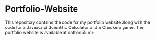 # Portfolio-Website
This repository contains the code for my portfolio website along with the code for a Javascript Scientific Calculator and a Checkers game. The portfolio website is available at nathan55.me
